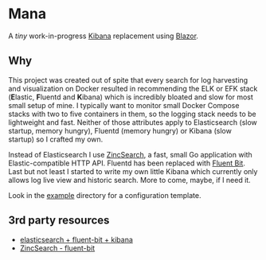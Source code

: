# Mana

A *tiny* work-in-progress [Kibana](https://www.elastic.co/kibana/) replacement using [Blazor](https://dotnet.microsoft.com/en-us/apps/aspnet/web-apps/blazor).

## Why

This project was created out of spite that every search for log harvesting and visualization on Docker resulted in recommending the ELK or EFK stack (**E**lastic, **F**luentd and **K**ibana) which is incredibly bloated and slow for most small setup of mine. I typically want to monitor small Docker Compose stacks with two to five containers in them, so the logging stack needs to be lightweight and fast. Neither of those attributes apply to Elasticsearch (slow startup, memory hungry), Fluentd (memory hungry) or Kibana (slow startup) so I crafted my own.

Instead of Elasticsearch I use [ZincSearch](https://zincsearch.com/), a fast, small Go application with Elastic-compatible HTTP API. Fluentd has been replaced with [Fluent Bit](https://fluentbit.io/). Last but not least I started to write my own little Kibana which currently only allows log live view and historic search. More to come, maybe, if I need it.

Look in the [example](./example) directory for a configuration template.

## 3rd party resources

- [elasticsearch + fluent-bit + kibana](https://github.com/qqbuby/efk-docker)
- [ZincSearch - fluent-bit](https://docs.zincsearch.com/ingestion/fluent-bit/)